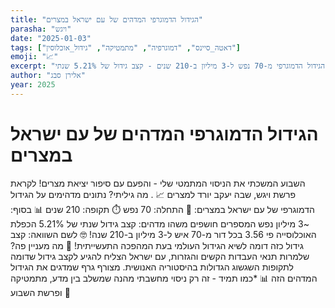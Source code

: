 ```yaml
---
title: "הגידול הדמוגרפי המדהים של עם ישראל במצרים"
parasha: "ויגש"
date: "2025-01-03"
tags: ["דאטה_סיינס", "דמוגרפיה", "מתמטיקה", "גידול_אוכלוסין"]
emoji: "📈"
excerpt: "ניתוח מתמטי של הגידול הדמוגרפי מ-70 נפש ל-3 מיליון ב-210 שנים - קצב גידול של 5.21% שנתי"
author: "אלירן סבג"
year: 2025
---
```


# הגידול הדמוגרפי המדהים של עם ישראל במצרים

השבוע המשכתי את הניסוי המתמטי שלי - והפעם עם סיפור יציאת מצרים! לקראת פרשת ויגש, שבה יעקב יורד למצרים 📈 .
מה גיליתי? נתונים מדהימים על הגידול הדמוגרפי של עם ישראל במצרים:
🔢 התחלה: 70 נפש ⏱️ תקופה: 210 שנים 📊 בסוף: ~3 מיליון נפש
המספרים חושפים משהו מדהים:
קצב גידול שנתי של 5.21%
הכפלת האוכלוסייה פי 3.56 בכל דור
מ-70 איש ל-3 מיליון ב-210 שנה!
🤓 לשם השוואה: קצב גידול כזה דומה לשיא הגידול העולמי בעת המהפכה התעשייתית!
🎯 מה מעניין פה? שלמרות תנאי העבדות הקשים והגזרות, עם ישראל הצליח להגיע לקצב גידול שדומה לתקופות השגשוג הגדולות בהיסטוריה האנושית.
מצורף גרף שמדגים את הגידול המדהים הזה 📊
*כמו תמיד - זה רק ניסוי מחשבתי מהנה שמשלב בין מדע, מתמטיקה ופרשת השבוע 🙏
